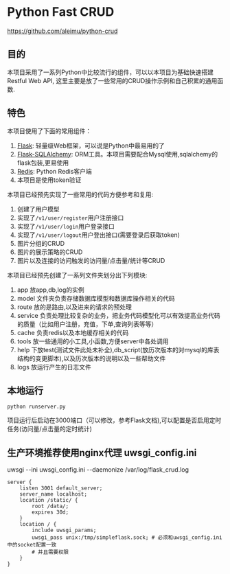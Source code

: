 # Python Fast CRUD

https://github.com/aleimu/python-crud

## 目的

本项目采用了一系列Python中比较流行的组件，可以以本项目为基础快速搭建Restful Web API, 这里主要是放了一些常用的CRUD操作示例和自己积累的通用函数.

## 特色

本项目使用了下面的常用组件：

1. [Flask](https://github.com/pallets/flask): 轻量级Web框架，可以说是Python中最易用的了 
2. [Flask-SQLAlchemy](https://github.com/pallets/flask-sqlalchemy): ORM工具。本项目需要配合Mysql使用,sqlalchemy的flask包装,更易使用
3. [Redis](https://github.com/andymccurdy/redis-py): Python Redis客户端
4. 本项目是使用token验证

本项目已经预先实现了一些常用的代码方便参考和复用:

1. 创建了用户模型
2. 实现了```/v1/user/register```用户注册接口
3. 实现了```/v1/user/login```用户登录接口
4. 实现了```/v1/user/logout```用户登出接口(需要登录后获取token)
5. 图片分组的CRUD
6. 图片的展示策略的CRUD
7. 图片以及连接的访问触发的访问量/点击量/统计等CRUD



本项目已经预先创建了一系列文件夹划分出下列模块:

1. app 放app,db,log的实例
2. model 文件夹负责存储数据库模型和数据库操作相关的代码
3. route 放的是路由,以及进来的请求的预处理
4. service 负责处理比较复杂的业务，把业务代码模型化可以有效提高业务代码的质量（比如用户注册，充值，下单,查询列表等等）
5. cache 负责redis以及本地缓存相关的代码
7. tools 放一些通用的小工具,小函数,方便server中各处调用
8. help 下放test(测试文件此处未补全),db_script(放历次版本的对mysql的库表结构的变更脚本),以及历次版本的说明以及一些帮助文件
9. logs 放运行产生的日志文件


## 本地运行

```shell
python runserver.py
```

项目运行后启动在3000端口（可以修改，参考Flask文档),可以配置是否启用定时任务(访问量/点击量的定时统计)

## 生产环境推荐使用nginx代理 uwsgi_config.ini
uwsgi --ini uwsgi_config.ini --daemonize /var/log/flask_crud.log
```
server {
    listen 3001 default_server;
    server_name localhost;
    location /static/ {
        root /data/;
        expires 30d;
    }
    location / {
        include uwsgi_params;
        uwsgi_pass unix:/tmp/simpleflask.sock; # 必须和uwsgi_config.ini 中的socket配置一致
        # 并且需要权限
    }
}
```